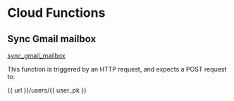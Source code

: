 # Cloud Functions

## Sync Gmail mailbox

[sync_gmail_mailbox](../backend/functions/sync_gmail_mailbox.py)

This function is triggered by an HTTP request, and expects a POST request to:

{{ url }}/users/{{ user_pk }}
